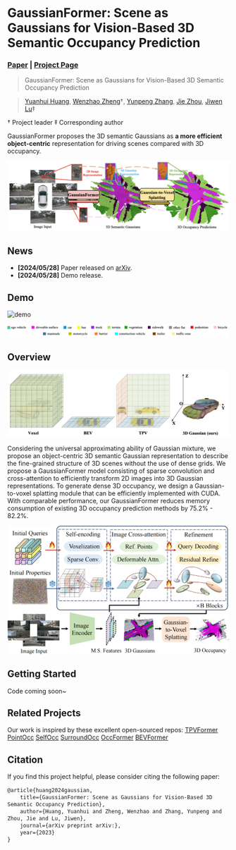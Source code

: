 # GaussianFormer: Scene as Gaussians for Vision-Based 3D Semantic Occupancy Prediction
### [Paper](https://arxiv.org/abs/2405.17429)  | [Project Page](https://wzzheng.net/GaussianFormer) 

> GaussianFormer: Scene as Gaussians for Vision-Based 3D Semantic Occupancy Prediction

> [Yuanhui Huang](https://scholar.google.com/citations?hl=zh-CN&user=LKVgsk4AAAAJ), [Wenzhao Zheng](https://wzzheng.net/)$\dagger$, [Yunpeng Zhang](https://scholar.google.com/citations?user=UgadGL8AAAAJ&hl=zh-CN&oi=ao), [Jie Zhou](https://scholar.google.com/citations?user=6a79aPwAAAAJ&hl=en&authuser=1), [Jiwen Lu](http://ivg.au.tsinghua.edu.cn/Jiwen_Lu/)$\ddagger$

$\dagger$ Project leader $\ddagger$ Corresponding author

GaussianFormer proposes the 3D semantic Gaussians as **a more efficient object-centric** representation for driving scenes compared with 3D occupancy.  

![teaser](./assets/teaser.png)

## News
- **[2024/05/28]** Paper released on [arXiv](https://arxiv.org/abs/2405.17429).
- **[2024/05/28]** Demo release.

## Demo

![demo](./assets/demo.gif)

![legend](./assets/legend.png)


## Overview
![comparisons](./assets/comparisons.png)

Considering the universal approximating ability of Gaussian mixture, we propose an object-centric 3D semantic Gaussian representation to describe the fine-grained structure of 3D scenes without the use of dense grids. We propose a GaussianFormer model consisting of sparse convolution and cross-attention to efficiently transform 2D images into 3D Gaussian representations. To generate dense 3D occupancy, we design a Gaussian-to-voxel splatting module that can be efficiently implemented with CUDA. With comparable performance, our GaussianFormer reduces memory consumption of existing 3D occupancy prediction methods by 75.2% - 82.2%.

![overview](./assets/overview.png)

## Getting Started

Code coming soon~

## Related Projects

Our work is inspired by these excellent open-sourced repos:
[TPVFormer](https://github.com/wzzheng/TPVFormer)
[PointOcc](https://github.com/wzzheng/PointOcc)
[SelfOcc](https://github.com/huang-yh/SelfOcc)
[SurroundOcc](https://github.com/weiyithu/SurroundOcc) 
[OccFormer](https://github.com/zhangyp15/OccFormer)
[BEVFormer](https://github.com/fundamentalvision/BEVFormer)

## Citation

If you find this project helpful, please consider citing the following paper:
```
@article{huang2024gaussian,
    title={GaussianFormer: Scene as Gaussians for Vision-Based 3D Semantic Occupancy Prediction},
    author={Huang, Yuanhui and Zheng, Wenzhao and Zhang, Yunpeng and Zhou, Jie and Lu, Jiwen},
    journal={arXiv preprint arXiv:},
    year={2023}
}
```